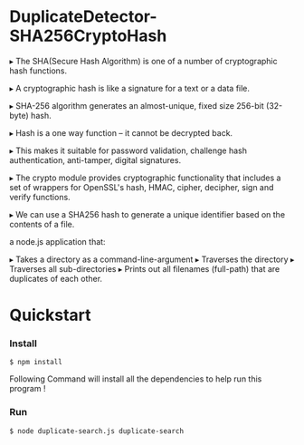 # DuplicateDetector-SHA256CryptoHash

▸ The SHA(Secure Hash Algorithm) is one of a number of cryptographic hash functions.

▸ A cryptographic hash is like a signature for a text or a data file.

▸ SHA-256 algorithm generates an almost-unique, fixed size 256-bit (32-byte) hash.

▸ Hash is a one way function – it cannot be decrypted back.

▸ This makes it suitable for password validation, challenge hash authentication, anti-tamper, digital signatures.

▸ The crypto module provides cryptographic functionality that includes a set of wrappers for OpenSSL's hash, HMAC, cipher, decipher, sign   and verify functions.

▸ We can use a SHA256 hash to generate a unique identifier based on the contents of a file. 

  a node.js application that:
  
▸ Takes a directory as a command-line-argument
▸ Traverses the directory
▸ Traverses all sub-directories
▸ Prints out all filenames (full-path) that are duplicates of each other.

# Quickstart

### Install

    $ npm install

 Following Command will install all the dependencies to help run this program !

### Run

    $ node duplicate-search.js duplicate-search
